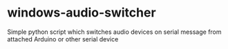 # windows-audio-switcher
Simple python script which switches audio devices on serial message from attached Arduino or other serial device
